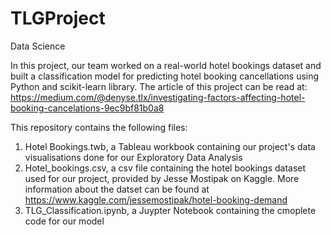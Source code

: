 # TLGProject
Data Science

In this project, our team worked on a real-world hotel bookings dataset and built a classification model for predicting hotel booking cancellations using Python and scikit-learn library.
The article of this project can be read at: https://medium.com/@denyse.tlx/investigating-factors-affecting-hotel-booking-cancelations-9ec9bf81b0a8

This repository contains the following files:
1. Hotel Bookings.twb, a Tableau workbook containing our project's data visualisations done for our Exploratory Data Analysis
2. Hotel_bookings.csv, a csv file containing the hotel bookings dataset used for our project, provided by Jesse Mostipak on Kaggle. More information about the datset can be found at https://www.kaggle.com/jessemostipak/hotel-booking-demand
3. TLG_Classification.ipynb, a Juypter Notebook containing the cmoplete code for our model
